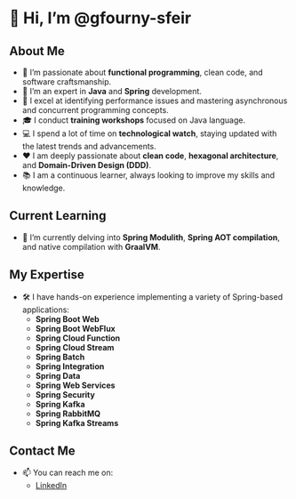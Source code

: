 # 👋 Hi, I’m @gfourny-sfeir

## About Me
- 👀 I’m passionate about **functional programming**, clean code, and software craftsmanship.
- 🌟 I’m an expert in **Java** and **Spring** development.
- 🚀 I excel at identifying performance issues and mastering asynchronous and concurrent programming concepts.
- 🎓 I conduct **training workshops** focused on Java language.
- 💻 I spend a lot of time on **technological watch**, staying updated with the latest trends and advancements.
- ❤️ I am deeply passionate about **clean code**, **hexagonal architecture**, and **Domain-Driven Design (DDD)**.
- 📚 I am a continuous learner, always looking to improve my skills and knowledge.

## Current Learning
- 🌱 I’m currently delving into **Spring Modulith**, **Spring AOT compilation**, and native compilation with **GraalVM**.

## My Expertise
- 🛠️ I have hands-on experience implementing a variety of Spring-based applications:
  - **Spring Boot Web**
  - **Spring Boot WebFlux**
  - **Spring Cloud Function**
  - **Spring Cloud Stream**
  - **Spring Batch**
  - **Spring Integration**
  - **Spring Data**
  - **Spring Web Services**
  - **Spring Security**
  - **Spring Kafka**
  - **Spring RabbitMQ**
  - **Spring Kafka Streams**

## Contact Me
- 📫 You can reach me on:
  - <a href="https://www.linkedin.com/in/guillaume-fourny%EF%BC%BB%CE%BE%EF%BC%BD-84967011a/">LinkedIn</a>

<!---
gfourny-sfeir/gfourny-sfeir is a ✨ special ✨ repository because its `README.md` (this file) appears on your GitHub profile.
You can click the Preview link to take a look at your changes.
--->
